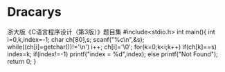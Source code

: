 # Dracarys
浙大版《C语言程序设计（第3版）》题目集
#include<stdio.h>
int main(){
    int i=0,k,index=-1;
    char ch[80],s;
    scanf("%c\n",&s);
    while((ch[i]=getchar())!='\n')
        i++;
    ch[i]='\0';
    for(k=0;k<i;k++)
        if(ch[k]==s)
            index=k;
    if(index!=-1)
        printf("index = %d",index);
    else
        printf("Not Found");
    return 0;
}

